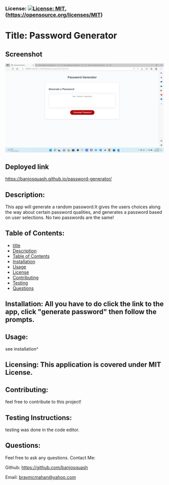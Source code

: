 
### License: [![License: MIT](https://img.shields.io/badge/License-MIT-yellow.svg)](https://opensource.org/licenses/MIT), (https://opensource.org/licenses/MIT)

# Title: Password Generator
## Screenshot
![](Assets/2022-11-09.png)

## Deployed link
https://banjosquash.github.io/password-generator/

## Description:
This app will generate a random password.It gives the users choices along the way about certain password qualities, and generates a password based on user selections. No two passwords are the same!
## Table of Contents:
* [title](#title)
* [Description](#description)
* [Table of Contents](#table-of-contents)
* [Installation](#installation)
* [Usage](#usage)
* [License](#license)
* [Contributing](#contributing)
* [Testing](#testing)
* [Questions](#questions)
      
## Installation: All you have to do click the link to the app, click "generate password" then follow the prompts.

## Usage: 
see installation^
## Licensing: This application is covered under MIT License.

## Contributing: 
feel free to contribute to this project!
## Testing Instructions: 
testing was done in the code editor.
## Questions: 
Feel free to ask any questions.
Contact Me:

Github: https://github.com/banjosquash

Email: braymcmahan@yahoo.com
